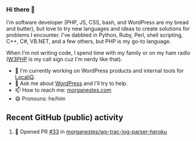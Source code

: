 ### Hi there 👋
I'm software developer (PHP, JS, CSS, bash, and WordPress are my bread and butter), but love to try new languages and ideas to create solutions for problems I encounter. I've dabbled in Python, Ruby, Perl, shell scripting, C++, C#, VB.NET, and a few others, but PHP is my go-to language.

When I'm not writing code, I spend time with my family or on my ham radio ([W3PHP](https://www.qrz.com/db/W3PHP) is my call sign cuz I'm nerdy like that).

- 🔭 I'm currently working on WordPress products and internal tools for [LocaliQ](https://localiq.com).
- 💬 Ask me about [WordPress](https://make.wordpress.org) and I'll try to help.
- 📫 How to reach me: [morganestes.com](https://morganestes.com/)
- 😄 Pronouns: he/him

## Recent GitHub (public) activity
<!--START_SECTION:activity-->
1. 💪 Opened PR [#33](https://github.com/morganestes/wp-trac-log-parser-heroku/pull/33) in [morganestes/wp-trac-log-parser-heroku](https://github.com/morganestes/wp-trac-log-parser-heroku)
<!--END_SECTION:activity-->
